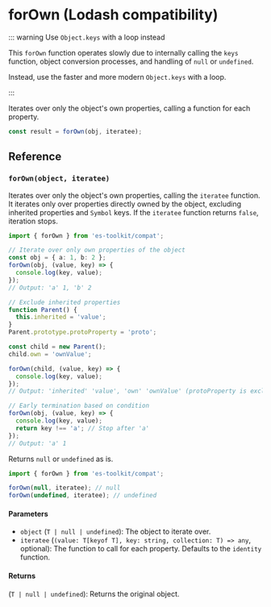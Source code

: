 # forOwn (Lodash compatibility)

::: warning Use `Object.keys` with a loop instead

This `forOwn` function operates slowly due to internally calling the `keys` function, object conversion processes, and handling of `null` or `undefined`.

Instead, use the faster and more modern `Object.keys` with a loop.

:::

Iterates over only the object's own properties, calling a function for each property.

```typescript
const result = forOwn(obj, iteratee);
```

## Reference

### `forOwn(object, iteratee)`

Iterates over only the object's own properties, calling the `iteratee` function. It iterates only over properties directly owned by the object, excluding inherited properties and `Symbol` keys. If the `iteratee` function returns `false`, iteration stops.

```typescript
import { forOwn } from 'es-toolkit/compat';

// Iterate over only own properties of the object
const obj = { a: 1, b: 2 };
forOwn(obj, (value, key) => {
  console.log(key, value);
});
// Output: 'a' 1, 'b' 2

// Exclude inherited properties
function Parent() {
  this.inherited = 'value';
}
Parent.prototype.protoProperty = 'proto';

const child = new Parent();
child.own = 'ownValue';

forOwn(child, (value, key) => {
  console.log(key, value);
});
// Output: 'inherited' 'value', 'own' 'ownValue' (protoProperty is excluded)

// Early termination based on condition
forOwn(obj, (value, key) => {
  console.log(key, value);
  return key !== 'a'; // Stop after 'a'
});
// Output: 'a' 1
```

Returns `null` or `undefined` as is.

```typescript
import { forOwn } from 'es-toolkit/compat';

forOwn(null, iteratee); // null
forOwn(undefined, iteratee); // undefined
```

#### Parameters

- `object` (`T | null | undefined`): The object to iterate over.
- `iteratee` (`(value: T[keyof T], key: string, collection: T) => any`, optional): The function to call for each property. Defaults to the `identity` function.

#### Returns

(`T | null | undefined`): Returns the original object.
